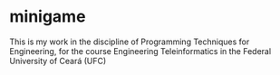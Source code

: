 minigame
========

This is my work in the discipline of Programming Techniques for Engineering, for the course Engineering Teleinformatics in the Federal University of Ceará (UFC)

